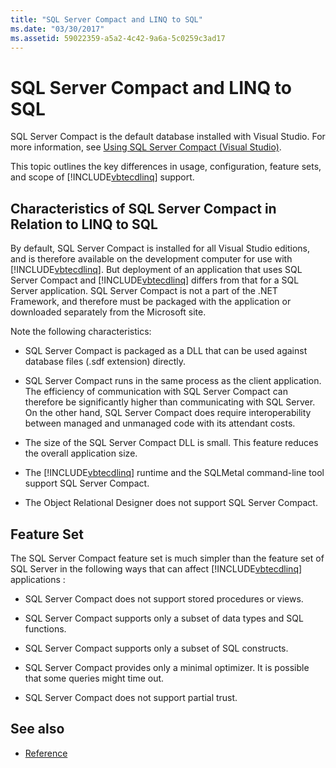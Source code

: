 ```yaml
---
title: "SQL Server Compact and LINQ to SQL"
ms.date: "03/30/2017"
ms.assetid: 59022359-a5a2-4c42-9a6a-5c0259c3ad17
---
```

# SQL Server Compact and LINQ to SQL
SQL Server Compact is the default database installed with Visual Studio. For more information, see [Using SQL Server Compact (Visual Studio)](https://docs.microsoft.com/previous-versions/visualstudio/visual-studio-2012/aa983321(v=vs.110)).  
  
 This topic outlines the key differences in usage, configuration, feature sets, and scope of [!INCLUDE[vbtecdlinq](../../../../../../includes/vbtecdlinq-md.md)] support.  
  
## Characteristics of SQL Server Compact in Relation to LINQ to SQL  
 By default, SQL Server Compact is installed for all Visual Studio editions, and is therefore available on the development computer for use with [!INCLUDE[vbtecdlinq](../../../../../../includes/vbtecdlinq-md.md)]. But deployment of an application that uses SQL Server Compact and [!INCLUDE[vbtecdlinq](../../../../../../includes/vbtecdlinq-md.md)] differs from that for a SQL Server application. SQL Server Compact is not a part of the .NET Framework, and therefore must be packaged with the application or downloaded separately from the Microsoft site.  
  
 Note the following characteristics:  
  
- SQL Server Compact is packaged as a DLL that can be used against database files (.sdf extension) directly.  
  
- SQL Server Compact runs in the same process as the client application. The efficiency of communication with SQL Server Compact can therefore be significantly higher than communicating with SQL Server. On the other hand, SQL Server Compact does require interoperability between managed and unmanaged code with its attendant costs.  
  
- The size of the SQL Server Compact DLL is small. This feature reduces the overall application size.  
  
- The [!INCLUDE[vbtecdlinq](../../../../../../includes/vbtecdlinq-md.md)] runtime and the SQLMetal command-line tool support SQL Server Compact.  
  
- The Object Relational Designer does not support SQL Server Compact.  
  
## Feature Set  
 The SQL Server Compact feature set is much simpler than the feature set of SQL Server in the following ways that can affect [!INCLUDE[vbtecdlinq](../../../../../../includes/vbtecdlinq-md.md)] applications :  
  
- SQL Server Compact does not support stored procedures or views.  
  
- SQL Server Compact supports only a subset of data types and SQL functions.  
  
- SQL Server Compact supports only a subset of SQL constructs.  
  
- SQL Server Compact provides only a minimal optimizer. It is possible that some queries might time out.  
  
- SQL Server Compact does not support partial trust.  
  
## See also

- [Reference](../../../../../../docs/framework/data/adonet/sql/linq/reference.md)
